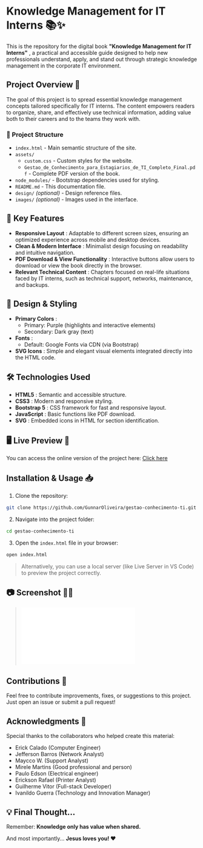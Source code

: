 # Knowledge Management for IT Interns 📚✨

This is the repository for the digital book **"Knowledge Management for IT Interns"** , a practical and accessible guide designed to help new professionals understand, apply, and stand out through strategic knowledge management in the corporate IT environment.

## Project Overview 📘

The goal of this project is to spread essential knowledge management concepts tailored specifically for IT interns. The content empowers readers to organize, share, and effectively use technical information, adding value both to their careers and to the teams they work with.

### 📁 Project Structure

- `index.html` - Main semantic structure of the site.
- `assets/`
  - `custom.css` - Custom styles for the website.
  - `Gestao_de_Conhecimento_para_Estagiarios_de_TI_Completo_Final.pdf` - Complete PDF version of the book.
- `node_modules/` - Bootstrap dependencies used for styling.
- `README.md` - This documentation file.
- `design/` _(optional)_ - Design reference files.
- `images/` _(optional)_ - Images used in the interface.

## 🌟 Key Features

- **Responsive Layout** : Adaptable to different screen sizes, ensuring an optimized experience across mobile and desktop devices.
- **Clean & Modern Interface** : Minimalist design focusing on readability and intuitive navigation.
- **PDF Download & View Functionality** : Interactive buttons allow users to download or view the book directly in the browser.
- **Relevant Technical Content** : Chapters focused on real-life situations faced by IT interns, such as technical support, networks, maintenance, and backups.

## 🎨 Design & Styling

- **Primary Colors** :
  - Primary: Purple (highlights and interactive elements)
  - Secondary: Dark gray (text)
- **Fonts** :
  - Default: Google Fonts via CDN (via Bootstrap)
- **SVG Icons** : Simple and elegant visual elements integrated directly into the HTML code.

## 🛠️ Technologies Used

- **HTML5** : Semantic and accessible structure.
- **CSS3** : Modern and responsive styling.
- **Bootstrap 5** : CSS framework for fast and responsive layout.
- **JavaScript** : Basic functions like PDF download.
- **SVG** : Embedded icons in HTML for section identification.

## 🖥️ Live Preview 🔗

You can access the online version of the project here: <a href="https://gunnaroliveira.github.io/My-book---Knowledge-Management-for-IT-Interns/?fbclid=PAQ0xDSwKrLItleHRuA2FlbQIxMQABpzXm6wFOIHe6aPga9i1l3xdgA0ef9CUz1YfF_nM3tzMT_FnR6T33tQjqEA_-_aem_L5EabUg5cRpyotBQKHFW8g">Click here</a>

## Installation & Usage 📥

1. Clone the repository:

```bash
git clone https://github.com/GunnarOliveira/gestao-conhecimento-ti.git
```

2. Navigate into the project folder:

```bash
cd gestao-conhecimento-ti
```

3. Open the `index.html` file in your browser:

```bash
open index.html
```

> Alternatively, you can use a local server (like Live Server in VS Code) to preview the project correctly.

## 📷 Screenshot 👀📸

> ![Design preview for the project](./book_cover.pdf)

## Contributions 💬

Feel free to contribute improvements, fixes, or suggestions to this project. Just open an issue or submit a pull request!

## Acknowledgments 🙏

Special thanks to the collaborators who helped create this material:

- Erick Calado (Computer Engineer)
- Jefferson Barros (Network Analyst)
- Maycco W. (Support Analyst)
- Mirele Martins (Good professional and person)
- Paulo Edson (Electrical engineer)
- Erickson Rafael (Printer Analyst)
- Guilherme Vitor (Full-stack Developer)
- Ivanildo Guerra (Technology and Innovation Manager)

## 💡 Final Thought...

Remember: **Knowledge only has value when shared.**

And most importantly... **Jesus loves you! ❤️**
